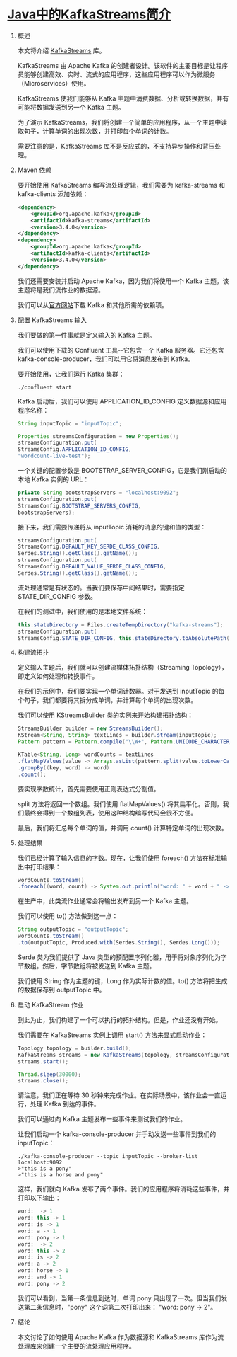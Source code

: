 # [Java中的KafkaStreams简介](https://www.baeldung.com/java-kafka-streams)

1. 概述

    本文将介绍 [KafkaStreams](https://kafka.apache.org/documentation/streams/) 库。

    KafkaStreams 由 Apache Kafka 的创建者设计。该软件的主要目标是让程序员能够创建高效、实时、流式的应用程序，这些应用程序可以作为微服务（Microservices）使用。

    KafkaStreams 使我们能够从 Kafka 主题中消费数据、分析或转换数据，并有可能将数据发送到另一个 Kafka 主题。

    为了演示 KafkaStreams，我们将创建一个简单的应用程序，从一个主题中读取句子，计算单词的出现次数，并打印每个单词的计数。

    需要注意的是，KafkaStreams 库不是反应式的，不支持异步操作和背压处理。

2. Maven 依赖

    要开始使用 KafkaStreams 编写流处理逻辑，我们需要为 kafka-streams 和 kafka-clients 添加依赖：

    ```xml
    <dependency>
        <groupId>org.apache.kafka</groupId>
        <artifactId>kafka-streams</artifactId>
        <version>3.4.0</version>
    </dependency>
    <dependency>
        <groupId>org.apache.kafka</groupId>
        <artifactId>kafka-clients</artifactId>
        <version>3.4.0</version>
    </dependency>
    ```

    我们还需要安装并启动 Apache Kafka，因为我们将使用一个 Kafka 主题。该主题将是我们流作业的数据源。

    我们可以从[官方网站](https://www.confluent.io/download/)下载 Kafka 和其他所需的依赖项。

3. 配置 KafkaStreams 输入

    我们要做的第一件事就是定义输入的 Kafka 主题。

    我们可以使用下载的 Confluent 工具--它包含一个 Kafka 服务器。它还包含 kafka-console-producer，我们可以用它将消息发布到 Kafka。

    要开始使用，让我们运行 Kafka 集群：

    `./confluent start`

    Kafka 启动后，我们可以使用 APPLICATION_ID_CONFIG 定义数据源和应用程序名称：

    ```java
    String inputTopic = "inputTopic";

    Properties streamsConfiguration = new Properties();
    streamsConfiguration.put(
    StreamsConfig.APPLICATION_ID_CONFIG, 
    "wordcount-live-test");
    ```

    一个关键的配置参数是 BOOTSTRAP_SERVER_CONFIG，它是我们刚启动的本地 Kafka 实例的 URL：

    ```java
    private String bootstrapServers = "localhost:9092";
    streamsConfiguration.put(
    StreamsConfig.BOOTSTRAP_SERVERS_CONFIG, 
    bootstrapServers);
    ```

    接下来，我们需要传递将从 inputTopic 消耗的消息的键和值的类型：

    ```java
    streamsConfiguration.put(
    StreamsConfig.DEFAULT_KEY_SERDE_CLASS_CONFIG, 
    Serdes.String().getClass().getName());
    streamsConfiguration.put(
    StreamsConfig.DEFAULT_VALUE_SERDE_CLASS_CONFIG, 
    Serdes.String().getClass().getName());
    ```

    流处理通常是有状态的。当我们要保存中间结果时，需要指定 STATE_DIR_CONFIG 参数。

    在我们的测试中，我们使用的是本地文件系统：

    ```java
    this.stateDirectory = Files.createTempDirectory("kafka-streams");
    streamsConfiguration.put(
    StreamsConfig.STATE_DIR_CONFIG, this.stateDirectory.toAbsolutePath().toString());
    ```

4. 构建流拓扑

    定义输入主题后，我们就可以创建流媒体拓扑结构（Streaming Topology），即定义如何处理和转换事件。

    在我们的示例中，我们要实现一个单词计数器。对于发送到 inputTopic 的每个句子，我们都要将其拆分成单词，并计算每个单词的出现次数。

    我们可以使用 KStreamsBuilder 类的实例来开始构建拓扑结构：

    ```java
    StreamsBuilder builder = new StreamsBuilder();
    KStream<String, String> textLines = builder.stream(inputTopic);
    Pattern pattern = Pattern.compile("\\W+", Pattern.UNICODE_CHARACTER_CLASS);

    KTable<String, Long> wordCounts = textLines
    .flatMapValues(value -> Arrays.asList(pattern.split(value.toLowerCase())))
    .groupBy((key, word) -> word)
    .count();
    ```

    要实现字数统计，首先需要使用正则表达式分割值。

    split 方法将返回一个数组。我们使用 flatMapValues() 将其扁平化。否则，我们最终会得到一个数组列表，使用这种结构编写代码会很不方便。

    最后，我们将汇总每个单词的值，并调用 count() 计算特定单词的出现次数。

5. 处理结果

    我们已经计算了输入信息的字数。现在，让我们使用 foreach() 方法在标准输出中打印结果：

    ```java
    wordCounts.toStream()
    .foreach((word, count) -> System.out.println("word: " + word + " -> " + count));
    ```

    在生产中，此类流作业通常会将输出发布到另一个 Kafka 主题。

    我们可以使用 to() 方法做到这一点：

    ```java
    String outputTopic = "outputTopic";
    wordCounts.toStream()
    .to(outputTopic, Produced.with(Serdes.String(), Serdes.Long()));
    ```

    Serde 类为我们提供了 Java 类型的预配置序列化器，用于将对象序列化为字节数组。然后，字节数组将被发送到 Kafka 主题。

    我们使用 String 作为主题的键，Long 作为实际计数的值。to() 方法将把生成的数据保存到 outputTopic 中。

6. 启动 KafkaStream 作业

    到此为止，我们构建了一个可以执行的拓扑结构。但是，作业还没有开始。

    我们需要在 KafkaStreams 实例上调用 start() 方法来显式启动作业：

    ```java
    Topology topology = builder.build();
    KafkaStreams streams = new KafkaStreams(topology, streamsConfiguration);
    streams.start();

    Thread.sleep(30000);
    streams.close();
    ```

    请注意，我们正在等待 30 秒钟来完成作业。在实际场景中，该作业会一直运行，处理 Kafka 到达的事件。

    我们可以通过向 Kafka 主题发布一些事件来测试我们的作业。

    让我们启动一个 kafka-console-producer 并手动发送一些事件到我们的 inputTopic：

    ```log
    ./kafka-console-producer --topic inputTopic --broker-list localhost:9092
    >"this is a pony"
    >"this is a horse and pony"
    ```

    这样，我们就向 Kafka 发布了两个事件。我们的应用程序将消耗这些事件，并打印以下输出：

    ```java
    word:  -> 1
    word: this -> 1
    word: is -> 1
    word: a -> 1
    word: pony -> 1
    word:  -> 2
    word: this -> 2
    word: is -> 2
    word: a -> 2
    word: horse -> 1
    word: and -> 1
    word: pony -> 2
    ```

    我们可以看到，当第一条信息到达时，单词 pony 只出现了一次。但当我们发送第二条信息时，"pony" 这个词第二次打印出来： "word: pony -> 2"。

7. 结论

    本文讨论了如何使用 Apache Kafka 作为数据源和 KafkaStreams 库作为流处理库来创建一个主要的流处理应用程序。

